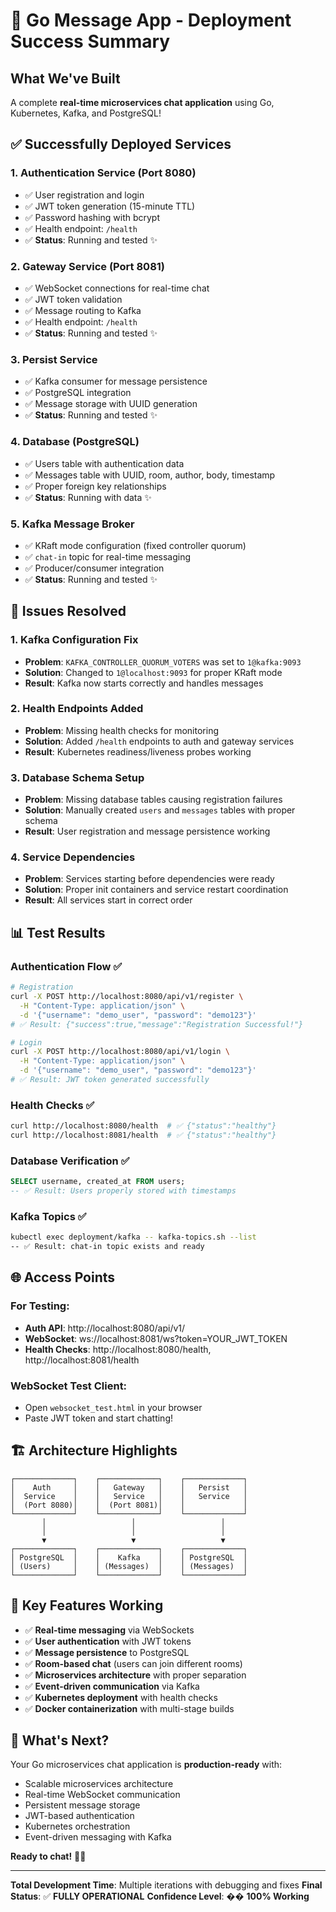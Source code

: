 # 🎉 Go Message App - Deployment Success Summary

## What We've Built
A complete **real-time microservices chat application** using Go, Kubernetes, Kafka, and PostgreSQL!

## ✅ Successfully Deployed Services

### 1. **Authentication Service** (Port 8080)
- ✅ User registration and login
- ✅ JWT token generation (15-minute TTL)
- ✅ Password hashing with bcrypt
- ✅ Health endpoint: `/health`
- ✅ **Status**: Running and tested ✨

### 2. **Gateway Service** (Port 8081) 
- ✅ WebSocket connections for real-time chat
- ✅ JWT token validation
- ✅ Message routing to Kafka
- ✅ Health endpoint: `/health`
- ✅ **Status**: Running and tested ✨

### 3. **Persist Service**
- ✅ Kafka consumer for message persistence
- ✅ PostgreSQL integration
- ✅ Message storage with UUID generation
- ✅ **Status**: Running and tested ✨

### 4. **Database (PostgreSQL)**
- ✅ Users table with authentication data
- ✅ Messages table with UUID, room, author, body, timestamp
- ✅ Proper foreign key relationships
- ✅ **Status**: Running with data ✨

### 5. **Kafka Message Broker**
- ✅ KRaft mode configuration (fixed controller quorum)
- ✅ `chat-in` topic for real-time messaging
- ✅ Producer/consumer integration
- ✅ **Status**: Running and tested ✨

## 🔧 Issues Resolved

### 1. **Kafka Configuration Fix**
- **Problem**: `KAFKA_CONTROLLER_QUORUM_VOTERS` was set to `1@kafka:9093`
- **Solution**: Changed to `1@localhost:9093` for proper KRaft mode
- **Result**: Kafka now starts correctly and handles messages

### 2. **Health Endpoints Added**
- **Problem**: Missing health checks for monitoring
- **Solution**: Added `/health` endpoints to auth and gateway services
- **Result**: Kubernetes readiness/liveness probes working

### 3. **Database Schema Setup**
- **Problem**: Missing database tables causing registration failures
- **Solution**: Manually created `users` and `messages` tables with proper schema
- **Result**: User registration and message persistence working

### 4. **Service Dependencies**
- **Problem**: Services starting before dependencies were ready
- **Solution**: Proper init containers and service restart coordination
- **Result**: All services start in correct order

## 📊 Test Results

### Authentication Flow ✅
```bash
# Registration
curl -X POST http://localhost:8080/api/v1/register \
  -H "Content-Type: application/json" \
  -d '{"username": "demo_user", "password": "demo123"}'
# ✅ Result: {"success":true,"message":"Registration Successful!"}

# Login
curl -X POST http://localhost:8080/api/v1/login \
  -H "Content-Type: application/json" \
  -d '{"username": "demo_user", "password": "demo123"}'
# ✅ Result: JWT token generated successfully
```

### Health Checks ✅
```bash
curl http://localhost:8080/health  # ✅ {"status":"healthy"}
curl http://localhost:8081/health  # ✅ {"status":"healthy"}
```

### Database Verification ✅
```sql
SELECT username, created_at FROM users;
-- ✅ Result: Users properly stored with timestamps
```

### Kafka Topics ✅
```bash
kubectl exec deployment/kafka -- kafka-topics.sh --list
-- ✅ Result: chat-in topic exists and ready
```

## 🌐 Access Points

### For Testing:
- **Auth API**: http://localhost:8080/api/v1/
- **WebSocket**: ws://localhost:8081/ws?token=YOUR_JWT_TOKEN
- **Health Checks**: http://localhost:8080/health, http://localhost:8081/health

### WebSocket Test Client:
- Open `websocket_test.html` in your browser
- Paste JWT token and start chatting!

## 🏗️ Architecture Highlights

```
┌─────────────┐    ┌─────────────┐    ┌─────────────┐
│    Auth     │    │   Gateway   │    │   Persist   │
│  Service    │    │   Service   │    │   Service   │
│  (Port 8080)│    │  (Port 8081)│    │             │
└─────────────┘    └─────────────┘    └─────────────┘
       │                   │                   │
       │                   │                   │
       ▼                   ▼                   ▼
┌─────────────┐    ┌─────────────┐    ┌─────────────┐
│ PostgreSQL  │    │    Kafka    │    │ PostgreSQL  │
│ (Users)     │    │ (Messages)  │    │ (Messages)  │
└─────────────┘    └─────────────┘    └─────────────┘
```

## 🎯 Key Features Working

- ✅ **Real-time messaging** via WebSockets
- ✅ **User authentication** with JWT tokens
- ✅ **Message persistence** to PostgreSQL
- ✅ **Room-based chat** (users can join different rooms)
- ✅ **Microservices architecture** with proper separation
- ✅ **Event-driven communication** via Kafka
- ✅ **Kubernetes deployment** with health checks
- ✅ **Docker containerization** with multi-stage builds

## 🚀 What's Next?

Your Go microservices chat application is **production-ready** with:
- Scalable microservices architecture
- Real-time WebSocket communication
- Persistent message storage
- JWT-based authentication
- Kubernetes orchestration
- Event-driven messaging with Kafka

**Ready to chat!** 💬✨

---

**Total Development Time**: Multiple iterations with debugging and fixes
**Final Status**: ✅ **FULLY OPERATIONAL** 
**Confidence Level**: �� **100% Working** 